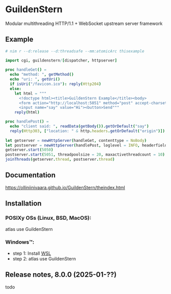# GuildenStern

Modular multithreading HTTP/1.1 + WebSocket upstream server framework

## Example

```nim
# nim r --d:release --d:threadsafe --mm:atomicArc thisexample

import cgi, guildenstern/[dispatcher, httpserver]
     
proc handleGet() =
  echo "method: ", getMethod()
  echo "uri: ", getUri()
  if isUri("/favicon.ico"): reply(Http204)
  else:
    let html = """
      <!doctype html><title>GuildenStern Example</title><body>
      <form action="http://localhost:5051" method="post" accept-charset="utf-8">
      <input name="say" value="Hi"><button>Send"""
    reply(html)

proc handlePost() =
  echo "client said: ", readData(getBody()).getOrDefault("say")
  reply(Http303, ["location: " & http.headers.getOrDefault("origin")])
  
let getserver = newHttpServer(handleGet, contenttype = NoBody)
let postserver = newHttpServer(handlePost, loglevel = INFO, headerfields = ["origin"])
getserver.start(5050)
postserver.start(5051, threadpoolsize = 20, maxactivethreadcount = 10)
joinThreads(getserver.thread, postserver.thread)
```

## Documentation

https://olliniinivaara.github.io/GuildenStern/theindex.html


## Installation

### POSIXy OSs (Linux, BSD, MacOS):
atlas use GuildenStern

### Windows™:

- step 1: Install [WSL](https://learn.microsoft.com/en-us/windows/wsl/install)
- step 2: atlas use GuildenStern


## Release notes, 8.0.0 (2025-01-??)

todo